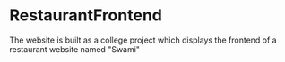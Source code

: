 # RestaurantFrontend
The website is built as a college project which displays the frontend of a restaurant website named "Swami"
